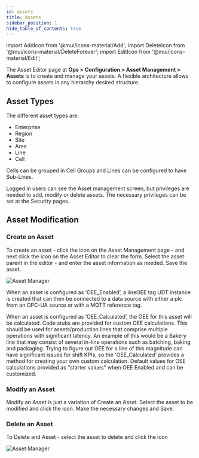 ```yaml
---
id: assets
title: Assets
sidebar_position: 1
hide_table_of_contents: true 
---
```


import AddIcon from '@mui/icons-material/Add';
import DeleteIcon from '@mui/icons-material/DeleteForever';
import EditIcon from '@mui/icons-material/Edit';

The Asset Editor page at **Ops > Configuration > Asset Management > Assets** is to create and manage your assets.  A flexible architecture allows to configure assets in any hierarchy desired structure.

## Asset Types
The different asset types are:
 - Enterprise
 - Region
 - Site 
 - Area
 - Line
 - Cell

Cells can be grouped in Cell Groups and Lines can be configured to have Sub-Lines.

Logged in users can see the Asset management screen, but privileges are needed to add, modify or delete assets.  The necessary privileges can be set at the Security pages.


## Asset Modification

### Create an Asset

To create an asset - click the <AddIcon fontSize="small" /> icon on the Asset Management page - and next click the <AddIcon fontSize="small" /> icon on the Asset Editor to clear the form.  Select the asset parent in the editor - and enter the asset information as needed.  Save the asset.

![Asset Manager](/img/AssetsCreateAsset.png)


When an asset is configured as ‘OEE_Enabled’, a lineOEE tag UDT instance is created that can then be connected to a data source with either a plc from an OPC-UA source or with a MQTT reference tag.

When an asset is configured as ‘OEE_Calculated’, the OEE for this asset will be calculated. Code stubs are provided for custom OEE calculations. This should be used for assets/production lines that comprise multiple operations with significant latency. An example of this would be a Bakery line that may consist of several in-line operations such as batching, baking and packaging. Trying to figure out OEE for a line of this magnitude can have significant issues for shift KPIs, so the 'OEE_Calculated' provides a method for creating your own custom calculation.
Default values for OEE calculations provided as "starter values" when OEE Enabled and can be customized.


### Modify an Asset

Modify an Asset is just a variation of Create an Asset.  Select the asset to be modified and click the <EditIcon fontSize="small" /> icon.  Make the  necessary changes and Save.


### Delete an Asset

To Delete and Asset - select the asset to delete and click the <DeleteIcon fontSize="small" /> icon

![Asset Manager](/img/AssetsDeleteAsset.png)

